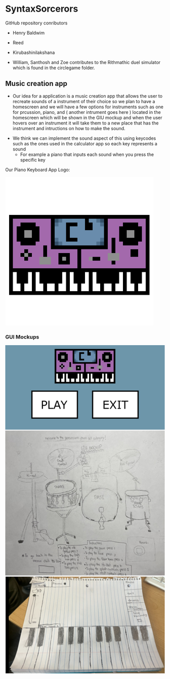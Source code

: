 # SyntaxSorcerors
GitHub repository conributors 
* Henry Baldwim
* Reed
* Kirubashinilakshana

* William, Santhosh and Zoe contributes to the Rithmathic duel simulator which is found in the circlegame folder.
  
## Music creation app
* Our idea for a application is a music creation app that allows the user to recreate sounds of a instrument of their choice so we plan to have a homescreen and we will have a few options for instruments such as one for prcussion, piano, and ( another intrument goes here ) located in the homescreen which will be shown in the GIU mockup and when the user hovers over an instrument it will take them to a new place that has the instrument and intructions on how to make the sound.
- We think we can implement the sound aspect of this using keycodes such as the ones used in the calculator app so each key represents a sound
  - For example a piano that inputs each sound when you press the specific key

Our Piano Keyboard App Logo:

![Logo](https://github.com/HenryBald/SyntaxSorcerors/blob/main/musicprogram/assets/keyboardLogo)
 ### GUI Mockups

![GUImockup](https://github.com/HenryBald/SyntaxSorcerors/blob/main/musicprogram/assets/keyboardStartScreen.png)
 ![GUImockup](https://github.com/HenryBald/SyntaxSorcerors/blob/main/musicprogram/assets/Drums.png)
![GUImockup](https://github.com/HenryBald/SyntaxSorcerors/blob/main/musicprogram/assets/music2Piano.png)
    
